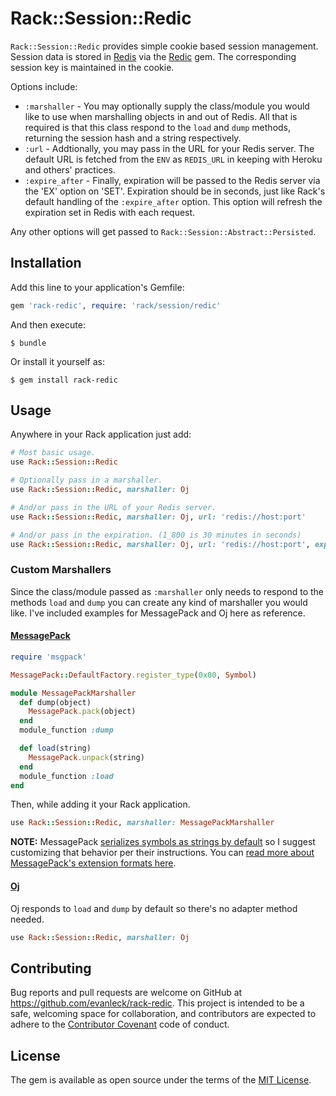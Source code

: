 # Rack::Session::Redic

`Rack::Session::Redic` provides simple cookie based session management. Session data is stored in [Redis](http://redis.io) via the [Redic](https://github.com/amakawa/redic) gem. The corresponding session key is maintained in the cookie.

Options include:

- `:marshaller` - You may optionally supply the class/module you would like to use when marshalling objects in and out of Redis. All that is required is that this class respond to the  `load` and `dump` methods, returning the session hash and a string respectively.
- `:url` - Addtionally, you may pass in the URL for your Redis server. The default URL is fetched from the `ENV` as `REDIS_URL` in keeping with Heroku and others' practices.
- `:expire_after` - Finally, expiration will be passed to the Redis server via the 'EX' option on 'SET'. Expiration should be in seconds, just like Rack's default handling of the `:expire_after` option. This option will refresh the expiration set in Redis with each request.

Any other options will get passed to `Rack::Session::Abstract::Persisted`.


## Installation

Add this line to your application's Gemfile:

```ruby
gem 'rack-redic', require: 'rack/session/redic'
```

And then execute:

    $ bundle

Or install it yourself as:

    $ gem install rack-redic


## Usage

Anywhere in your Rack application just add:

```ruby
# Most basic usage.
use Rack::Session::Redic

# Optionally pass in a marshaller.
use Rack::Session::Redic, marshaller: Oj

# And/or pass in the URL of your Redis server.
use Rack::Session::Redic, marshaller: Oj, url: 'redis://host:port'

# And/or pass in the expiration. (1_800 is 30 minutes in seconds)
use Rack::Session::Redic, marshaller: Oj, url: 'redis://host:port', expire_after: 1_800
```

### Custom Marshallers

Since the class/module passed as `:marshaller` only needs to respond to the methods `load` and `dump` you can create any kind of marshaller you would like. I've included examples for MessagePack and Oj here as reference.

#### [MessagePack](https://github.com/msgpack/msgpack-ruby)

```ruby
require 'msgpack'

MessagePack::DefaultFactory.register_type(0x00, Symbol)

module MessagePackMarshaller
  def dump(object)
    MessagePack.pack(object)
  end
  module_function :dump

  def load(string)
    MessagePack.unpack(string)
  end
  module_function :load
end
```

Then, while adding it your Rack application.

```ruby
use Rack::Session::Redic, marshaller: MessagePackMarshaller
```

**NOTE:** MessagePack [serializes symbols as strings by default](https://github.com/msgpack/msgpack-ruby#serializing-and-deserializing-symbols) so I suggest customizing that behavior per their instructions. You can [read more about MessagePack's extension formats here](https://github.com/msgpack/msgpack/blob/master/spec.md#types-extension-type).

#### [Oj](https://github.com/ohler55/oj)

Oj responds to `load` and `dump` by default so there's no adapter method needed.

```ruby
use Rack::Session::Redic, marshaller: Oj
```

## Contributing

Bug reports and pull requests are welcome on GitHub at https://github.com/evanleck/rack-redic. This project is intended to be a safe, welcoming space for collaboration, and contributors are expected to adhere to the [Contributor Covenant](http://contributor-covenant.org) code of conduct.


## License

The gem is available as open source under the terms of the [MIT License](http://opensource.org/licenses/MIT).
